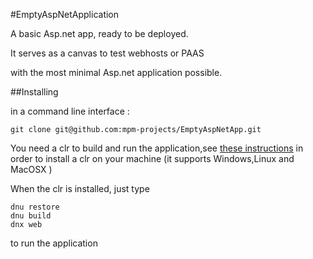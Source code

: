 #EmptyAspNetApplication


A basic Asp.net app, ready to be deployed.

It serves as a canvas to test webhosts or PAAS

with the most minimal Asp.net application possible.

##Installing

in a command line interface : 

    git clone git@github.com:mpm-projects/EmptyAspNetApp.git
    
You need a clr to build and run the application,see [these instructions][1] in order 
to install a clr on your machine (it supports Windows,Linux and MacOSX )

When the clr is installed, just type

    dnu restore
    dnu build
    dnx web
    
to run the application


[1]: https://docs.asp.net/en/latest/getting-started/index.html 